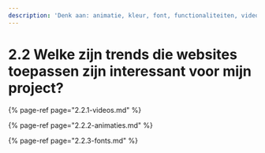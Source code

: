 ```yaml
---
description: 'Denk aan: animatie, kleur, font, functionaliteiten, videos'
---
```


# 2.2 Welke zijn trends die websites toepassen zijn interessant voor mijn project?

{% page-ref page="2.2.1-videos.md" %}

{% page-ref page="2.2.2-animaties.md" %}

{% page-ref page="2.2.3-fonts.md" %}

